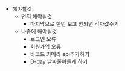 - 해야할것
  - 먼저 해야될것
    - 마지막으로 한번 보고 안되면 각자값주기
  - 나중에 해야될것
    - 로그인 오류
    - 회원가입 오류
    - 바코드 카메라 api추가하기
    - D-day 날짜줄어들게 하기
